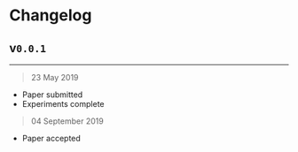 # Changelog

## v`0.0.1`
---

> 23 May 2019

- Paper submitted
- Experiments complete

> 04 September 2019

- Paper accepted